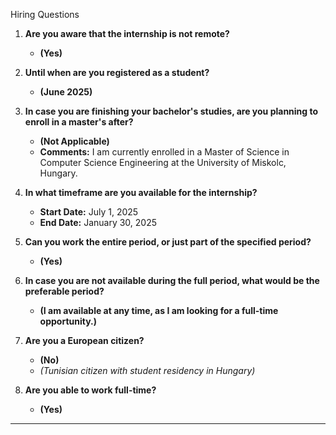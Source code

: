  Hiring Questions

1. **Are you aware that the internship is not remote?**  
   - **(Yes)**

2. **Until when are you registered as a student?**  
   - **(June 2025)**

3. **In case you are finishing your bachelor's studies, are you planning to enroll in a master's after?**  
   - **(Not Applicable)**  
   - **Comments:** I am currently enrolled in a Master of Science in Computer Science Engineering at the University of Miskolc, Hungary.

4. **In what timeframe are you available for the internship?**  
   - **Start Date:** July 1, 2025  
   - **End Date:** January 30, 2025

5. **Can you work the entire period, or just part of the specified period?**  
   - **(Yes)**

6. **In case you are not available during the full period, what would be the preferable period?**  
   - **(I am available at any time, as I am looking for a full-time opportunity.)**

7. **Are you a European citizen?**  
   - **(No)**  
   - *(Tunisian citizen with student residency in Hungary)*

8. **Are you able to work full-time?**  
   - **(Yes)**


---
